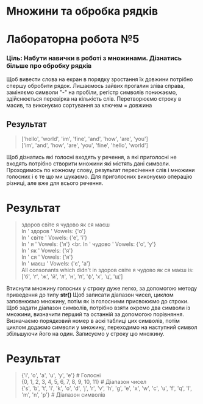 # Множини та обробка рядків
# Лабораторна робота №5
### Ціль: Набути навички в роботі з множинами. Дізнатись більше про обробку рядків

Щоб вивести слова на екран в порядку зростання їх довжини потрібно спершу обробити рядок.
Лишаємось зайвих прогалин зліва справа, заміняємо символи "-" на пробіли, регістр символів понижаємо, здійснюється перевірка на кількість слів.
Перетворюємо строку в масив, та виконуємо сортування за ключем = довжина
## Результат
> ['hello', 'world', 'im', 'fine', 'and', 'how', 'are', 'you'] <br>
> ['im', 'and', 'how', 'are', 'you', 'fine', 'hello', 'world'] <br>

Щоб дізнатись які голосні входять у речення, а які приголосні не входять потрібно створити множини які містять дані символи.
Проходимось по кожному слову, результат пересічення слів і множини голосних і є те що ми шукаємо.
Для приголосних виконуємо операцію різниці, але вже для всього речення.

# Результат
> здоров світе я чудово як ся маєш <br>
In ' здоров ' Vowels: {'о'} <br>
In ' світе ' Vowels: {'е', 'і'} <br>
In ' я ' Vowels: {'я'} <br.
In ' чудово ' Vowels: {'о', 'у'} <br>
In ' як ' Vowels: {'я'} <br>
In ' ся ' Vowels: {'я'} <br> 
In ' маєш ' Vowels: {'є', 'а'} <br>
> All consonants which didn't in здоров світе я чудово як ся маєш is: ['б', 'г', 'ж', 'й', 'л', 'н', 'п', 'ф', 'х', 'ц', 'щ'] <br>

Втиснути множину голосних у строку дуже легко, за допомогою методу приведення до типу **str()**
Щоб записати діапазон чисел, циклом заповнюємо множину, потім як із голосними присвоюємо до строки.
Щоб задати діапазон символів, потрібно взяти окремо два символи із множини, визначити перший та останній за допомогою порівняння.
Визначаємо порядковий номер в аскі таблиці цих символів, потім циклом додаємо символи у множину, переходимо на наступний символ збільшуючи його на один.
Записуємо у строку цю множину.

# Результат 
> {'i', 'o', 'a', 'u', 'y', 'e'}    # Голосні <br>
> {0, 1, 2, 3, 4, 5, 6, 7, 8, 9, 10, 11}    # Діапазон чисел <br>
> {'s', 'b', 't', 'i', 'k', 'o', 'd', 'j', 'r', 'v', 'h', 'g', 'e', 'x', 'w', 'c', 'u', 'f', 'q', 'l', 'm', 'n', 'p'}   # Діапазон символів